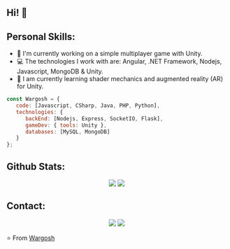 ## Hi! 👋

## Personal Skills:

- 🔭 I'm currently working on a simple multiplayer game with Unity.
- 💻 The technologies I work with are: Angular, .NET Framework, Nodejs, Javascript, MongoDB & Unity.
- 🚀 I am currently learning shader mechanics and augmented reality (AR) for Unity.

```js
const Wargosh = {
   code: [Javascript, CSharp, Java, PHP, Python],
   technologies: {
      backEnd: [Nodejs, Express, SocketIO, Flask],
      gameDev: { tools: Unity },
      databases: [MySQL, MongoDB]
   }
};
```

## Github Stats:


<p align="center">
  <img src="https://github-readme-stats.vercel.app/api?username=Wargosh&show_icons=true&theme=buefy&count_private=true&hide=issues&line_height=24">
  <!--<img src="https://github-readme-stats.vercel.app/api/top-langs/?username=Wargosh&show_icons=true&theme=buefy">-->
  <img src="https://github-readme-stats.vercel.app/api/top-langs/?username=Wargosh&layout=compact&line_height=36"> 
</p>

## Contact:

<p align="center">
    <a href="https://twitter.com/Wargosh3"><img src="https://img.shields.io/badge/twitter-%231FA1F1?style=flat&logo=twitter&logoColor=white"/></a>
    <a href="https://www.linkedin.com/in/ejjv/"><img src="https://img.shields.io/badge/linkedin-%230177B5?style=flat&logo=linkedin&logoColor=white"/></a>
    <!--<a href="https://www.youtube.com/channel/UC-ULxMm3-0_5lHCTGdfM5gA/featured"><img src="https://img.shields.io/badge/youtube-%23FF0000?style=flat&logo=youtube&logoColor=white"/></a>-->
</p>

⭐ From [Wargosh](https://github.com/Wargosh)
